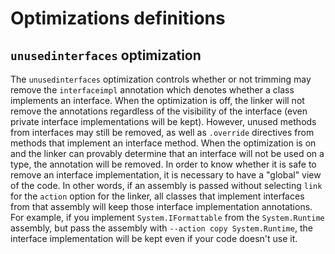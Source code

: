 # Optimizations definitions

## `unusedinterfaces` optimization

The `unusedinterfaces` optimization controls whether or not trimming may remove the `interfaceimpl` annotation which denotes whether a class implements an interface. When the optimization is off, the linker will not remove the annotations regardless of the visibility of the interface (even private interface implementations will be kept). However, unused methods from interfaces may still be removed, as well as `.override` directives from methods that implement an interface method. When the optimization is on and the linker can provably determine that an interface will not be used on a type, the annotation will be removed. In order to know whether it is safe to remove an interface implementation, it is necessary to have a "global" view of the code. In other words, if an assembly is passed without selecting `link` for the `action` option for the linker, all classes that implement interfaces from that assembly will keep those interface implementation annotations. For example, if you implement `System.IFormattable` from the `System.Runtime` assembly, but pass the assembly with `--action copy System.Runtime`, the interface implementation will be kept even if your code doesn't use it.
